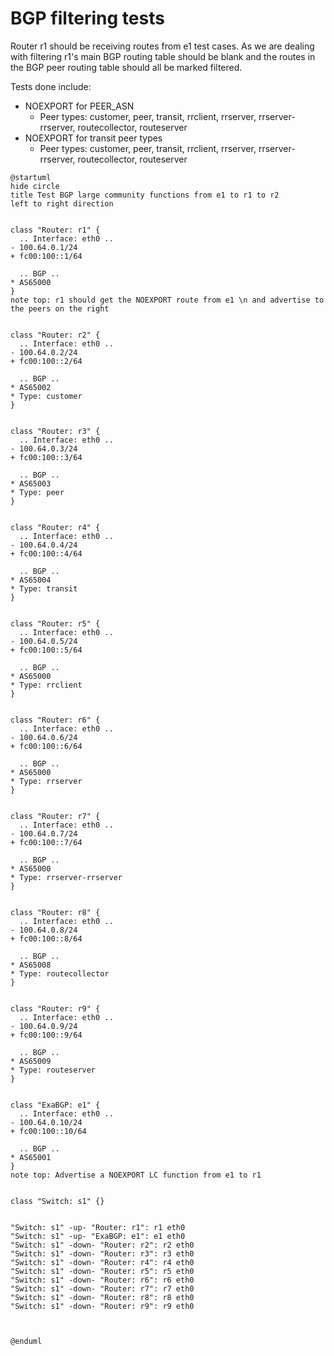 # BGP filtering tests

Router r1 should be receiving routes from e1 test cases. As we are dealing with filtering r1's main BGP routing table should be blank and the routes in the BGP peer routing table should all be marked filtered.

Tests done include:
  * NOEXPORT for PEER_ASN
    * Peer types: customer, peer, transit, rrclient, rrserver, rrserver-rrserver, routecollector, routeserver
  * NOEXPORT for transit peer types
    * Peer types: customer, peer, transit, rrclient, rrserver, rrserver-rrserver, routecollector, routeserver

```plantuml
@startuml
hide circle
title Test BGP large community functions from e1 to r1 to r2
left to right direction


class "Router: r1" {
  .. Interface: eth0 ..
- 100.64.0.1/24
+ fc00:100::1/64

  .. BGP ..
* AS65000
}
note top: r1 should get the NOEXPORT route from e1 \n and advertise to the peers on the right


class "Router: r2" {
  .. Interface: eth0 ..
- 100.64.0.2/24
+ fc00:100::2/64

  .. BGP ..
* AS65002
* Type: customer
}


class "Router: r3" {
  .. Interface: eth0 ..
- 100.64.0.3/24
+ fc00:100::3/64

  .. BGP ..
* AS65003
* Type: peer
}


class "Router: r4" {
  .. Interface: eth0 ..
- 100.64.0.4/24
+ fc00:100::4/64

  .. BGP ..
* AS65004
* Type: transit
}


class "Router: r5" {
  .. Interface: eth0 ..
- 100.64.0.5/24
+ fc00:100::5/64

  .. BGP ..
* AS65000
* Type: rrclient
}


class "Router: r6" {
  .. Interface: eth0 ..
- 100.64.0.6/24
+ fc00:100::6/64

  .. BGP ..
* AS65000
* Type: rrserver
}


class "Router: r7" {
  .. Interface: eth0 ..
- 100.64.0.7/24
+ fc00:100::7/64

  .. BGP ..
* AS65000
* Type: rrserver-rrserver
}


class "Router: r8" {
  .. Interface: eth0 ..
- 100.64.0.8/24
+ fc00:100::8/64

  .. BGP ..
* AS65008
* Type: routecollector
}


class "Router: r9" {
  .. Interface: eth0 ..
- 100.64.0.9/24
+ fc00:100::9/64

  .. BGP ..
* AS65009
* Type: routeserver
}


class "ExaBGP: e1" {
  .. Interface: eth0 ..
- 100.64.0.10/24
+ fc00:100::10/64

  .. BGP ..
* AS65001
}
note top: Advertise a NOEXPORT LC function from e1 to r1


class "Switch: s1" {}


"Switch: s1" -up- "Router: r1": r1 eth0
"Switch: s1" -up- "ExaBGP: e1": e1 eth0
"Switch: s1" -down- "Router: r2": r2 eth0
"Switch: s1" -down- "Router: r3": r3 eth0
"Switch: s1" -down- "Router: r4": r4 eth0
"Switch: s1" -down- "Router: r5": r5 eth0
"Switch: s1" -down- "Router: r6": r6 eth0
"Switch: s1" -down- "Router: r7": r7 eth0
"Switch: s1" -down- "Router: r8": r8 eth0
"Switch: s1" -down- "Router: r9": r9 eth0



@enduml
```
